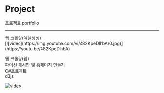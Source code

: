 # Project
프로젝트 portfolio
<hr>
웹 크롤링(엑셀생성)<br>
[![video](https://img.youtube.com/vi/482KpeDlhbA/0.jpg)](https://youtu.be/482KpeDlhbA)






웹 크롤링(웹)
<br>
파이선 게시판 및 홈페이지 만들기
<br>
C#프로젝트
<br>
d3js<br>



[![video](https://img.youtube.com/vi/482KpeDlhbA/0.jpg)](https://youtu.be/482KpeDlhbA)


